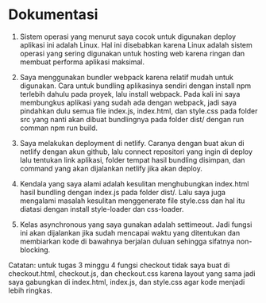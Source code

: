 # Dokumentasi

1. Sistem operasi yang menurut saya cocok untuk digunakan deploy aplikasi ini adalah Linux. Hal ini disebabkan karena Linux adalah sistem operasi yang sering digunakan untuk hosting web karena ringan dan membuat performa aplikasi maksimal.

2. Saya menggunakan bundler webpack karena relatif mudah untuk digunakan. Cara untuk bundling aplikasinya sendiri dengan install npm terlebih dahulu pada proyek, lalu install webpack. Pada kali ini saya membungkus aplikasi yang sudah ada dengan webpack, jadi saya pindahkan dulu semua file index.js, index.html, dan style.css pada folder src yang nanti akan dibuat bundlingnya pada folder dist/ dengan run comman npm run build.

3. Saya melakukan deployment di netlify. Caranya dengan buat akun di netlify dengan akun github, lalu connect repositori yang ingin di deploy lalu tentukan link aplikasi, folder tempat hasil bundling disimpan, dan command yang akan dijalankan netlify jika akan deploy.

4. Kendala yang saya alami adalah kesulitan menghubungkan index.html hasil bundling dengan index.js pada folder dist/. Lalu saya juga mengalami masalah kesulitan menggenerate file style.css dan hal itu diatasi dengan install style-loader dan css-loader.

5. Kelas asynchronous yang saya gunakan adalah settimeout. Jadi fungsi ini akan dijalankan jika sudah mencapai waktu yang ditentukan dan membiarkan kode di bawahnya berjalan duluan sehingga sifatnya non-blocking.

Catatan: untuk tugas 3 minggu 4 fungsi checkout tidak saya buat di checkout.html, checkout.js, dan checkout.css karena layout yang sama jadi saya gabungkan di index.html, index.js, dan style.css agar kode menjadi lebih ringkas.